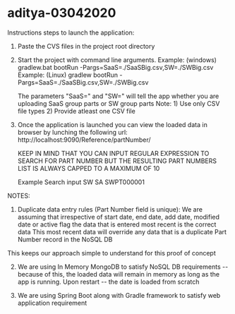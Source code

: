 # aditya-03042020

Instructions steps to launch the application:
1) Paste the CVS files in the project root directory

2) Start the project with command line arguments.
    Example: (windows) gradlew.bat bootRun -Pargs=SaaS=./SaaSBig.csv,SW=./SWBig.csv
    Example: (Linux) gradlew bootRun -Pargs=SaaS=./SaaSBig.csv,SW=./SWBig.csv
    
    The parameters "SaaS=" and "SW=" will tell the app whether you are uploading SaaS group parts or SW group parts
    Note: 1) Use only CSV file types
          2) Provide atleast one CSV file

3) Once the application is launched you can view the loaded data in browser by lunching the following url:
    http://localhost:9090/Reference/partNumber/
    
    KEEP IN MIND THAT YOU CAN INPUT REGULAR EXPRESSION TO SEARCH FOR PART NUMBER BUT THE RESULTING PART NUMBERS LIST IS ALWAYS CAPPED TO A MAXIMUM OF 10
    
    Example Search input
        SW
        SA
        SWPT000001

NOTES:    
1) Duplicate data entry rules (Part Number field is unique):
We are assuming that irrespective of start date, end date, add date, modified date or active flag 
the data that is entered most recent is the correct data 
This most recent data will override any data that is a duplicate Part Number record in the NoSQL DB

This keeps our approach simple to understand for this proof of concept

2) We are using In Memory MongoDB to satisfy NoSQL DB requirements -- because of this, the loaded data will remain in memory as long as the app is running.
Upon restart -- the date is loaded from scratch

3) We are using Spring Boot along with Gradle framework to satisfy web application requirement
